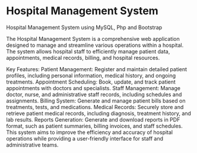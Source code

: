 # Hospital Management System
Hospital Management System using MySQL, Php and Bootstrap

The Hospital Management System is a comprehensive web application designed to manage and streamline various operations within a hospital. The system allows hospital staff to efficiently manage patient data, appointments, medical records, billing, and hospital resources.

Key Features:
Patient Management: Register and maintain detailed patient profiles, including personal information, medical history, and ongoing treatments.
Appointment Scheduling: Book, update, and track patient appointments with doctors and specialists.
Staff Management: Manage doctor, nurse, and administrative staff records, including schedules and assignments.
Billing System: Generate and manage patient bills based on treatments, tests, and medications.
Medical Records: Securely store and retrieve patient medical records, including diagnosis, treatment history, and lab results.
Reports Generation: Generate and download reports in PDF format, such as patient summaries, billing invoices, and staff schedules.
This system aims to improve the efficiency and accuracy of hospital operations while providing a user-friendly interface for staff and administrative teams.

